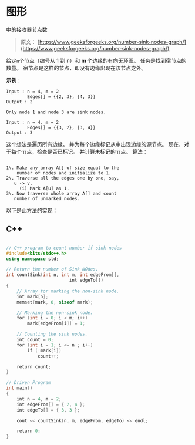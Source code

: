 # 图形

中的接收器节点数

> 原文： [https://www.geeksforgeeks.org/number-sink-nodes-graph/](https://www.geeksforgeeks.org/number-sink-nodes-graph/)

给定`n`个节点（编号从 1 到 n）和 **m 个**边缘的有向无环图。 任务是找到宿节点的数量。 宿节点是这样的节点，即没有边缘出现在该节点之外。

**示例**：

```
Input : n = 4, m = 2
        Edges[] = {{2, 3}, {4, 3}} 
Output : 2

Only node 1 and node 3 are sink nodes.

Input : n = 4, m = 2
        Edges[] = {{3, 2}, {3, 4}} 
Output : 3

```

这个想法是遍历所有边缘。 并为每个边缘标记从中出现边缘的源节点。 现在，对于每个节点，检查是否已标记。 并计算未标记的节点。
算法：

```

1\. Make any array A[] of size equal to the
    number of nodes and initialize to 1.
2\. Traverse all the edges one by one, say, 
   u -> v.
     (i) Mark A[u] as 1.
3\. Now traverse whole array A[] and count 
   number of unmarked nodes.
```

以下是此方法的实现：

## C++

```cpp

// C++ program to count number if sink nodes 
#include<bits/stdc++.h> 
using namespace std; 

// Return the number of Sink NOdes. 
int countSink(int n, int m, int edgeFrom[], 
                        int edgeTo[]) 
{ 
    // Array for marking the non-sink node. 
    int mark[n]; 
    memset(mark, 0, sizeof mark); 

    // Marking the non-sink node. 
    for (int i = 0; i < m; i++) 
        mark[edgeFrom[i]] = 1; 

    // Counting the sink nodes. 
    int count = 0; 
    for (int i = 1; i <= n ; i++) 
        if (!mark[i]) 
            count++; 

    return count; 
} 

// Driven Program 
int main() 
{ 
    int n = 4, m = 2; 
    int edgeFrom[] = { 2, 4 }; 
    int edgeTo[] = { 3, 3 }; 

    cout << countSink(n, m, edgeFrom, edgeTo) << endl; 

    return 0; 
} 

```